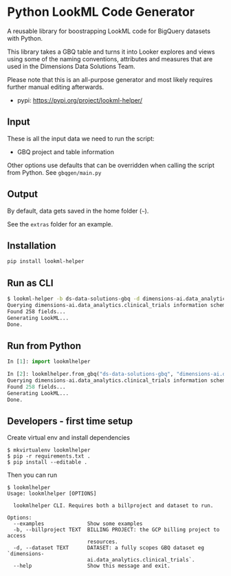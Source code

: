 # Python LookML Code Generator

A reusable library for boostrapping LookML code for BigQuery datasets with Python.

This library takes a GBQ table and turns it into Looker explores and views using some of the naming conventions, attributes and measures that are used in the Dimensions Data Solutions Team.

Please note that this is an all-purpose generator and most likely requires further manual editing afterwards.

* pypi: https://pypi.org/project/lookml-helper/

## Input
These is all the input data we need to run the script:
- GBQ project and table information

Other options use defaults that can be overridden when calling the script from Python. See  `gbqgen/main.py`

## Output

By default, data gets saved in the home folder (`~`). 

See the `extras` folder for an example.

## Installation 

```bash
pip install lookml-helper
```



## Run as CLI

```bash
$ lookml-helper -b ds-data-solutions-gbq -d dimensions-ai.data_analytics.clinical_trials
Querying dimensions-ai.data_analytics.clinical_trials information schema...
Found 258 fields...
Generating LookML...
Done.
```


## Run from Python

```python
In [1]: import lookmlhelper

In [2]: lookmlhelper.from_gbq("ds-data-solutions-gbq", "dimensions-ai.data_analytics.clinical_trials")
Querying dimensions-ai.data_analytics.clinical_trials information schema...
Found 258 fields...
Generating LookML...
Done.
```



## Developers - first time setup

Create virtual env and install dependencies

```
$ mkvirtualenv lookmlhelper
$ pip -r requirements.txt .
$ pip install --editable .
```

Then you can run

```
$ lookmlhelper
Usage: lookmlhelper [OPTIONS]

  lookmlhelper CLI. Requires both a billproject and dataset to run.

Options:
  --examples              Show some examples
  -b, --billproject TEXT  BILLING PROJECT: the GCP billing project to access
                          resources.
  -d, --dataset TEXT      DATASET: a fully scopes GBQ dataset eg `dimensions-
                          ai.data_analytics.clinical_trials`.
  --help                  Show this message and exit.
```